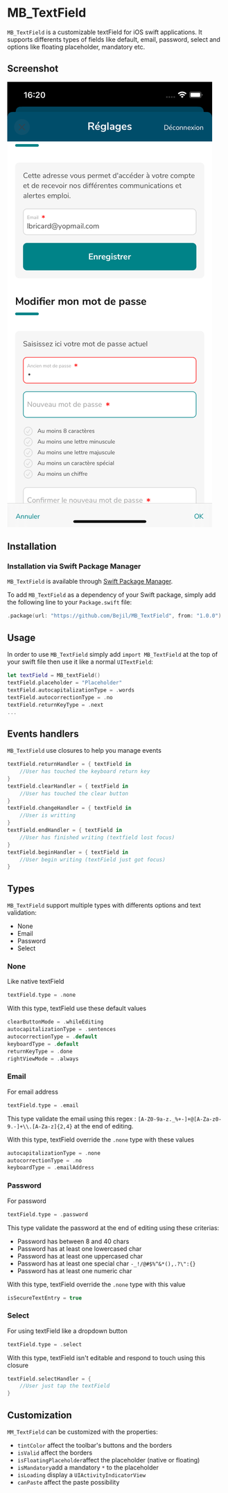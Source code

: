 MB_TextField
=========

`MB_TextField` is a customizable textField for iOS swift applications. It supports differents types of fields like default, email, password, select and options like floating placeholder, mandatory etc.

## Screenshot

![Example](https://github.com/Bejil/MB_TextField/blob/main/Screenshot.png)

## Installation

### Installation via Swift Package Manager

`MB_TextField` is available through [Swift Package Manager](https://github.com/Bejil/MB_TextField).

To add `MB_TextField` as a dependency of your Swift package, simply add the following line to your `Package.swift` file:

```swift
.package(url: "https://github.com/Bejil/MB_TextField", from: "1.0.0")
```

## Usage

In order to use `MB_TextField` simply add `import MB_TextField` at the top of your swift file then use it like a normal `UITextField`:
```swift
let textField = MB_textField()
textField.placeholder = "Placeholder"
textField.autocapitalizationType = .words
textField.autocorrectionType = .no
textField.returnKeyType = .next
...
```
## Events handlers
`MB_TextField` use closures to help you manage events
```swift
textField.returnHandler = { textField in
	//User has touched the keyboard return key
}
textField.clearHandler = { textField in
	//User has touched the clear button
}
textField.changeHandler = { textField in
	//User is writting
}
textField.endHandler = { textField in
	//User has finished writing (textfield lost focus)
}
textField.beginHandler = { textField in
	//User begin writing (textField just got focus)
}
```
## Types

`MB_TextField` support multiple types with differents options and text validation:
 - None
 - Email
 - Password
 - Select
 
### None
Like native textField
```swift
textField.type = .none
```
With this type, textField use these default values
```swift
clearButtonMode = .whileEditing
autocapitalizationType = .sentences
autocorrectionType = .default
keyboardType = .default
returnKeyType = .done
rightViewMode = .always
```
### Email
For email address 
```swift
textField.type = .email
```
This type validate the email using this regex : `[A-Z0-9a-z._%+-]+@[A-Za-z0-9.-]+\\.[A-Za-z]{2,4}` at the end of editing.

With this type, textField override the `.none` type with these values
```swift
autocapitalizationType = .none
autocorrectionType = .no
keyboardType = .emailAddress
```
### Password
For password
```swift
textField.type = .password
```
This type validate the password at the end of editing using these criterias:

 - Password has between 8 and 40 chars
 - Password has at least one lowercased char
 - Password has at least one uppercased char
 - Password has at least one special char `-_!/@#$%^&*(),.?\":{}`
 - Password has at least one numeric char

With this type, textField override the `.none` type with this value
```swift
isSecureTextEntry = true
```
### Select
For using textField like a dropdown button
```swift
textField.type = .select
```
With this type, textField isn't editable and respond to touch using this closure
```swift
textField.selectHandler = { 
	//User just tap the textField
}
```
## Customization
`MM_TextField` can be customized with the properties:

- `tintColor` affect the toolbar's buttons and the borders
 - `isValid` affect the borders
 - `isFloatingPlaceholder`affect the placeholder (native or floating)
 - `isMandatory`add a mandatory `*` to the placeholder
 - `isLoading` display a `UIActivityIndicatorView`
 - `canPaste` affect the paste possibility

